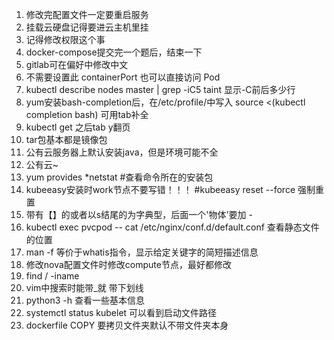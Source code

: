 1. 修改完配置文件一定要重启服务
2. 挂载云硬盘记得要进云主机里挂
3. 记得修改权限这个事
4. docker-compose提交完一个题后，结束一下
5. gitlab可在偏好中修改中文
6. 不需要设置此 containerPort 也可以直接访问 Pod
7. kubectl describe nodes master | grep -iC5 taint        显示-C前后多少行
8. yum安装bash-completion后，在/etc/profile/中写入 source <(kubectl completion bash)       可用tab补全
9. kubectl get   之后tab    y翻页
10. tar包基本都是镜像包
11. 公有云服务器上默认安装java，但是环境可能不全
12. 公有云~
13. yum provides *netstat #查看命令所在的安装包
14. kubeeasy安装时work节点不要写错！！！   #kubeeasy reset --force  强制重置
15. 带有【】的或者以s结尾的为字典型，后面一个'物体'要加 - 
16. kubectl exec pvcpod -- cat /etc/nginx/conf.d/default.conf  查看静态文件的位置
17. man -f 等价于whatis指令，显示给定关键字的简短描述信息
18. 修改nova配置文件时修改compute节点，最好都修改
19. find / -iname    
20. vim中搜索时能带_就 带下划线
21. python3 -h 查看一些基本信息
22. systemctl status kubelet   可以看到启动文件路径
23. dockerfile COPY 要拷贝文件夹默认不带文件夹本身